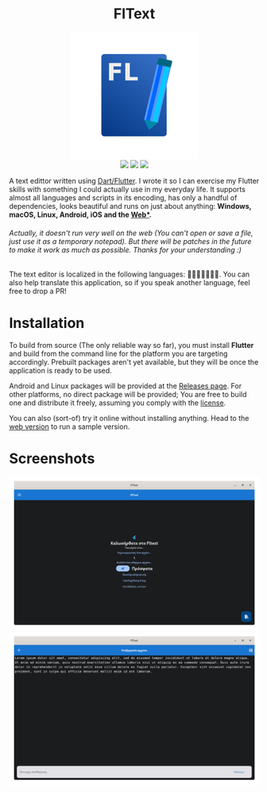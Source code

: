 <div align="center">
    <h1>FlText</h1>
    <img src="./assets/logo.png" width="256">
    <br>
    <img src="https://img.shields.io/github/license/tseli0s/FlText?color=blue">
    <img src="https://img.shields.io/github/actions/workflow/status/tseli0s/FlText/flutter.yml">
    <img src="https://img.shields.io/github/repo-size/tseli0s/FlText?color=yellow">
</div>


A text edittor written using [Dart/Flutter](https://flutter.dev). I wrote it so I can exercise my Flutter skills with something I could actually use in my everyday life. It supports almost all languages and scripts in its encoding, has only a handful of dependencies, looks beautiful and runs on just about anything: **Windows, macOS, Linux, Android, iOS and the [Web\*](https://tseli0s.github.io/fltext.web).**

<h6>
    <i>
        Actually, it doesn't run very well on the web (You can't open or save a file, just use it as a temporary notepad). But there will be patches in the future to make it work as much as possible. Thanks for your understanding :)
    </i>
</h6>

The text editor is localized in the following languages: 🏴󠁧󠁢󠁥󠁮󠁧󠁿🇬🇷🇷🇺🇪🇸. You can also help translate this application, so if you speak another language, feel free to drop a PR!

# Installation
To build from source (The only reliable way so far), you must install **Flutter** and build from the command line for the platform you are targeting accordingly. Prebuilt packages aren't yet available, but they will be once the application is ready to be used.

Android and Linux packages will be provided at the [Releases page](https://github.com/tseli0s/FlText/releases). For other platforms, no direct package will be provided; You are free to build one and distribute it freely, assuming you comply with the [license](./LICENSE).

You can also (sort-of) try it online without installing anything. Head to the [web version](https://tseli0s.github.io/fltext.web) to run a sample version.

# Screenshots
![Startup Window](./assets/screenshots/1.png)
![Text Editor Interface](./assets/screenshots/2.png)